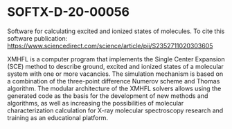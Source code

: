 # SOFTX-D-20-00056
Software for calculating excited and ionized states of molecules. To cite this software publication: https://www.sciencedirect.com/science/article/pii/S2352711020303605

XMHFL is a computer program that implements the Single Center Expansion (SCE) method to describe ground, excited and ionized states of a molecular system with one or more vacancies. The simulation mechanism is based on a combination of the three-point difference Numerov scheme and Thomas algorithm. The modular architecture of the XMHFL solvers allows using the generated code as the basis for the development of new methods and algorithms, as well as increasing the possibilities of molecular characterization calculation for X-ray molecular spectroscopy research and training as an educational platform.

